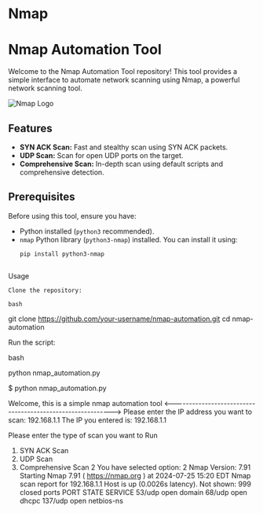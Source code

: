 # Nmap

# Nmap Automation Tool

Welcome to the Nmap Automation Tool repository! This tool provides a simple interface to automate network scanning using Nmap, a powerful network scanning tool.

![Nmap Logo](https://nmap.org/images/nmap-header.png)

## Features

- **SYN ACK Scan:** Fast and stealthy scan using SYN ACK packets.
- **UDP Scan:** Scan for open UDP ports on the target.
- **Comprehensive Scan:** In-depth scan using default scripts and comprehensive detection.

## Prerequisites

Before using this tool, ensure you have:

- Python installed (`python3` recommended).
- `nmap` Python library (`python3-nmap`) installed. You can install it using:
  ```bash
  pip install python3-nmap



Usage

    Clone the repository:

    bash

git clone https://github.com/your-username/nmap-automation.git
cd nmap-automation

Run the script:

bash

python nmap_automation.py



  $ python nmap_automation.py

Welcome, this is a simple nmap automation tool
<----------------------------------------------------------->
Please enter the IP address you want to scan: 192.168.1.1
The IP you entered is:  192.168.1.1

Please enter the type of scan you want to Run
1) SYN ACK Scan
2) UDP Scan
3) Comprehensive Scan 
2
You have selected option:  2
Nmap Version:  7.91
Starting Nmap 7.91 ( https://nmap.org ) at 2024-07-25 15:20 EDT
Nmap scan report for 192.168.1.1
Host is up (0.0026s latency).
Not shown: 999 closed ports
PORT    STATE SERVICE
53/udp  open  domain
68/udp  open  dhcpc
137/udp open  netbios-ns

